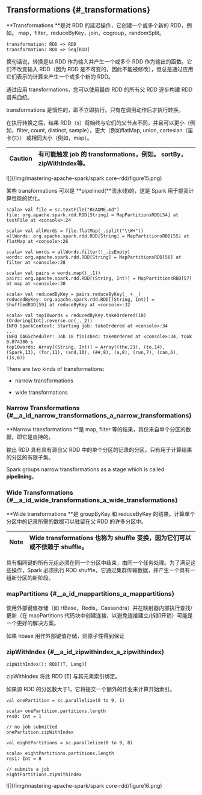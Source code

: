 ## Transformations {#_transformations}

**Transformations **是对 RDD 的延迟操作，它创建一个或多个新的 RDD，例如。 map，filter，reduceByKey，join，cogroup，randomSplit。

```
transformation: RDD => RDD
transformation: RDD => Seq[RDD]
```

换句话说，转换是以 RDD 作为输入并产生一个或多个 RDD 作为输出的函数。它们不改变输入 RDD（因为 RDD 是不可变的，因此不能被修改），但总是通过应用它们表示的计算来产生一个或多个新的 RDD。

通过应用 transformations，您可以使用最终 RDD 的所有父 RDD 逐步构建 RDD 谱系血统。

transformations 是惰性的，即不立即执行。只有在调用动作后才执行转换。

在执行转换之后，结果 RDD（s）将始终与它们的父节点不同，并且可以更小（例如，filter, count, distinct, sample），更大（例如flatMap, union, cartesian（笛卡尔）） 或相同大小（例如，map）。

| Caution | 有可能触发 job 的 transformations，例如。 sortBy，zipWithIndex等。 |
| :---: | :--- |


![](/img/mastering-apache-spark/spark core-rdd/figure15.png)

某些 transformations 可以是 **pipelined\(**流水线\)的，这是 Spark 用于提高计算性能的优化。

```
scala> val file = sc.textFile("README.md")
file: org.apache.spark.rdd.RDD[String] = MapPartitionsRDD[54] at textFile at <console>:24

scala> val allWords = file.flatMap(_.split("\\W+"))
allWords: org.apache.spark.rdd.RDD[String] = MapPartitionsRDD[55] at flatMap at <console>:26

scala> val words = allWords.filter(!_.isEmpty)
words: org.apache.spark.rdd.RDD[String] = MapPartitionsRDD[56] at filter at <console>:28

scala> val pairs = words.map((_,1))
pairs: org.apache.spark.rdd.RDD[(String, Int)] = MapPartitionsRDD[57] at map at <console>:30

scala> val reducedByKey = pairs.reduceByKey(_ + _)
reducedByKey: org.apache.spark.rdd.RDD[(String, Int)] = ShuffledRDD[59] at reduceByKey at <console>:32

scala> val top10words = reducedByKey.takeOrdered(10)(Ordering[Int].reverse.on(_._2))
INFO SparkContext: Starting job: takeOrdered at <console>:34
...
INFO DAGScheduler: Job 18 finished: takeOrdered at <console>:34, took 0.074386 s
top10words: Array[(String, Int)] = Array((the,21), (to,14), (Spark,13), (for,11), (and,10), (##,8), (a,8), (run,7), (can,6), (is,6))
```

There are two kinds of transformations:

* narrow transformations

* wide transformations

### Narrow Transformations {#__a_id_narrow_transformations_a_narrow_transformations}

**Narrow transformations **是 map, filter 等的结果，其仅来自单个分区的数据，即它是自持的。

输出 RDD 具有具有源自父 RDD 中的单个分区的记录的分区。只有用于计算结果的分区的有限子集。

Spark groups narrow transformations as a stage which is called **pipelining**。

### Wide Transformations {#__a_id_wide_transformations_a_wide_transformations}

**Wide transformations **是 groupByKey 和 reduceByKey 的结果。计算单个分区中的记录所需的数据可以驻留在父 RDD 的许多分区中。

| Note |  Wide transformations 也称为 shuffle 变换，因为它们可以或不依赖于 shuffle。 |
| :---: | :--- |


具有相同键的所有元组必须在同一个分区中结束，由同一个任务处理。为了满足这些操作，Spark 必须执行 RDD shuffle，它通过集群传输数据，并产生一个具有一组新分区的新阶段。

### mapPartitions {#__a_id_mappartitions_a_mappartitions}

使用外部键值存储（如 HBase，Redis，Cassandra）并在映射器内部执行查找/更新（在 mapPartitions 代码块中创建连接，以避免连接建立/拆卸开销）可能是一个更好的解决方案。

如果 hbase 用作外部键值存储，则原子性得到保证

### zipWithIndex {#__a_id_zipwithindex_a_zipwithindex}

```
zipWithIndex(): RDD[(T, Long)]
```

zipWithIndex 将此 RDD \[T\] 与其元素索引绑定。

如果源 RDD 的分区数大于1，它将提交一个额外的作业来计算开始索引。

```
val onePartition = sc.parallelize(0 to 9, 1)

scala> onePartition.partitions.length
res0: Int = 1

// no job submitted
onePartition.zipWithIndex

val eightPartitions = sc.parallelize(0 to 9, 8)

scala> eightPartitions.partitions.length
res1: Int = 8

// submits a job
eightPartitions.zipWithIndex
```

![](/img/mastering-apache-spark/spark core-rdd/figure16.png)







